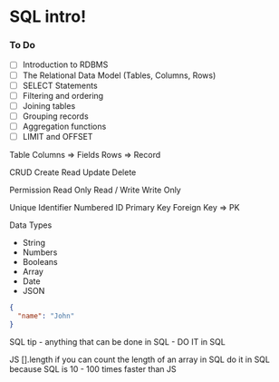 # SQL intro!

### To Do

- [ ] Introduction to RDBMS
- [ ] The Relational Data Model (Tables, Columns, Rows)
- [ ] SELECT Statements
- [ ] Filtering and ordering
- [ ] Joining tables
- [ ] Grouping records
- [ ] Aggregation functions
- [ ] LIMIT and OFFSET

Table
Columns => Fields
Rows => Record

CRUD
Create
Read
Update
Delete

Permission
Read Only
Read / Write
Write Only

Unique Identifier Numbered ID
Primary Key
Foreign Key => PK

Data Types

- String
- Numbers
- Booleans
- Array
- Date
- JSON

```json
{
  "name": "John"
}
```

SQL tip - anything that can be done in SQL - DO IT in SQL

JS
[].length
if you can count the length of an array in SQL do it in SQL because SQL is 10 - 100 times faster than JS
